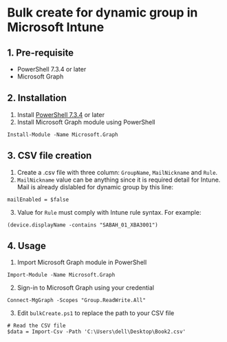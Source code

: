 # Bulk create for dynamic group in Microsoft Intune

## 1. Pre-requisite 
- PowerShell 7.3.4 or later
- Microsoft Graph

## 2. Installation
1. Install [PowerShell 7.3.4]([https://www.example.com](https://learn.microsoft.com/en-us/powershell/scripting/install/installing-powershell-on-windows?view=powershell-7.3) "Visit PowerShell Website") or later
2. Install Microsoft Graph module using PowerShell
```
Install-Module -Name Microsoft.Graph
```

## 3. CSV file creation
1. Create a .csv file with three column: `GroupName`, `MailNickname` and `Rule`.
2. `MailNickname` value can be anything since it is required detail for Intune. Mail is already dislabled for dynamic group by this line:
```
mailEnabled = $false
```
3. Value for `Rule` must comply with Intune rule syntax. For example:
```
(device.displayName -contains "SABAH_01_XBA3001")
```

## 4. Usage
1. Import Microsoft Graph module in PowerShell
```
Import-Module -Name Microsoft.Graph
```
2. Sign-in to Microsoft Graph using your credential
```
Connect-MgGraph -Scopes "Group.ReadWrite.All"
```
3. Edit `bulkCreate.ps1` to replace the path to your CSV file
```
# Read the CSV file
$data = Import-Csv -Path 'C:\Users\dell\Desktop\Book2.csv'
```
